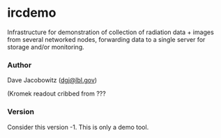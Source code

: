 # ircdemo

Infrastructure for demonstration of collection of radiation data +
images from several networked nodes, forwarding data to a single
server for storage and/or monitoring.

### Author

Dave Jacobowitz (dgj@lbl.gov)

(Kromek readout cribbed from ???

### Version

Consider this version -1. This is only a demo tool.

